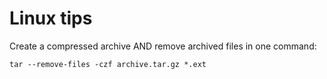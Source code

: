 # Linux tips

Create a compressed archive AND remove archived files in one command:
```
tar --remove-files -czf archive.tar.gz *.ext
```
